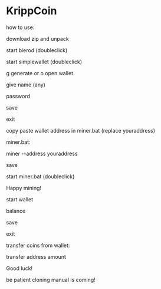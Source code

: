 # KrippCoin
how to use:

download zip and unpack

start bierod (doubleclick)

start simplewallet (doubleclick)

g generate or o open wallet

give name (any)

password

save

exit

copy paste wallet address in miner.bat (replace youraddress)

miner.bat:

miner --address youraddress

save

start miner.bat (doubleclick)

Happy mining!

start wallet

balance

save

exit

transfer coins from wallet:

transfer address amount

Good luck!

be patient cloning manual is coming!
